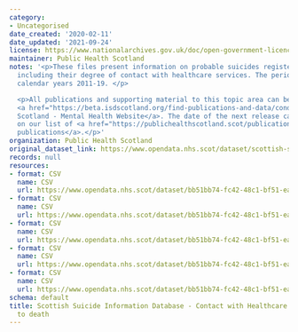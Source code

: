 ```yaml
---
category:
- Uncategorised
date_created: '2020-02-11'
date_updated: '2021-09-24'
license: https://www.nationalarchives.gov.uk/doc/open-government-licence/version/3/
maintainer: Public Health Scotland
notes: '<p>These files present information on probable suicides registered in Scotland,
  including their degree of contact with healthcare services. The period covered is
  calendar years 2011-19. </p>

  <p>All publications and supporting material to this topic area can be found on the
  <a href="https://beta.isdscotland.org/find-publications-and-data/conditions-and-diseases/mental-health/">PHS
  Scotland - Mental Health Website</a>. The date of the next release can be found
  on our list of <a href="https://publichealthscotland.scot/publications/forthcoming-publications/">forthcoming
  publications</a>.</p>'
organization: Public Health Scotland
original_dataset_link: https://www.opendata.nhs.scot/dataset/scottish-suicide-information-database-contact-with-unscheduled-care-services-prior-to-death
records: null
resources:
- format: CSV
  name: CSV
  url: https://www.opendata.nhs.scot/dataset/bb51bb74-fc42-48c1-bf51-ea71418150a1/resource/63978d6f-00ba-4355-bbab-28a03074996b/download/scotsid-age-sex.csv
- format: CSV
  name: CSV
  url: https://www.opendata.nhs.scot/dataset/bb51bb74-fc42-48c1-bf51-ea71418150a1/resource/e926b17e-91f5-4faf-be83-9a5ed6f4dddf/download/scotsid-hb.csv
- format: CSV
  name: CSV
  url: https://www.opendata.nhs.scot/dataset/bb51bb74-fc42-48c1-bf51-ea71418150a1/resource/d1c07107-0818-43e0-818b-85dcdffad615/download/scotsid-la.csv
- format: CSV
  name: CSV
  url: https://www.opendata.nhs.scot/dataset/bb51bb74-fc42-48c1-bf51-ea71418150a1/resource/0d115149-191a-4f1a-a12a-04ccdea63c77/download/scotsid-deprivation.csv
- format: CSV
  name: CSV
  url: https://www.opendata.nhs.scot/dataset/bb51bb74-fc42-48c1-bf51-ea71418150a1/resource/b87e08ab-da6f-4f6b-80fd-7bf3a4a84d99/download/scotsid-ucd-frequency-of-contact.csv
schema: default
title: Scottish Suicide Information Database - Contact with Healthcare Services prior
  to death
---
```

